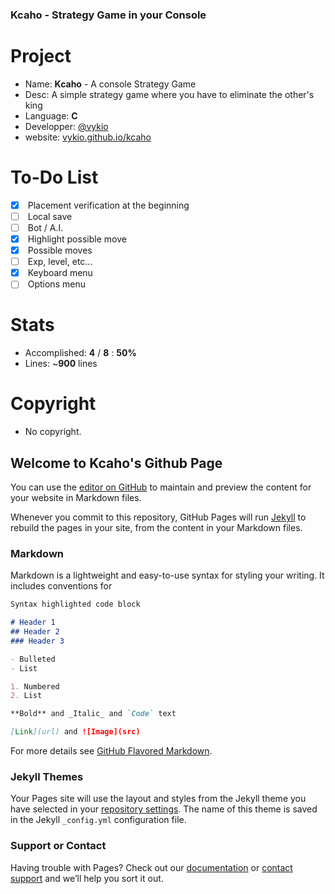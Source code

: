 ### Kcaho - Strategy Game in your Console

# Project
- Name: **Kcaho** - A console Strategy Game
- Desc: A simple strategy game where you have to eliminate the other's king
- Language: **C**
- Developper: [@vykio](https://github.com/vykio)
- website: [vykio.github.io/kcaho](https://vykio.github.io/kcaho-strategy-game/)

# To-Do List
- [x] <space><space> Placement verification at the beginning
- [ ] &nbsp;Local save
- [ ] &nbsp;Bot / A.I.
- [x] &nbsp;Highlight possible move
- [x] &nbsp;Possible moves
- [ ] &nbsp;Exp, level, etc...
- [x] &nbsp;Keyboard menu
- [ ] &nbsp;Options menu

# Stats 
- Accomplished: **4** / **8** : **50%**
- Lines: ~**900** lines

# Copyright
- No copyright.


## Welcome to Kcaho's Github Page

You can use the [editor on GitHub](https://github.com/vykio/kcaho-strategy-game/edit/master/index.md) to maintain and preview the content for your website in Markdown files.

Whenever you commit to this repository, GitHub Pages will run [Jekyll](https://jekyllrb.com/) to rebuild the pages in your site, from the content in your Markdown files.

### Markdown

Markdown is a lightweight and easy-to-use syntax for styling your writing. It includes conventions for

```markdown
Syntax highlighted code block

# Header 1
## Header 2
### Header 3

- Bulleted
- List

1. Numbered
2. List

**Bold** and _Italic_ and `Code` text

[Link](url) and ![Image](src)
```

For more details see [GitHub Flavored Markdown](https://guides.github.com/features/mastering-markdown/).

### Jekyll Themes

Your Pages site will use the layout and styles from the Jekyll theme you have selected in your [repository settings](https://github.com/vykio/kcaho-strategy-game/settings). The name of this theme is saved in the Jekyll `_config.yml` configuration file.

### Support or Contact

Having trouble with Pages? Check out our [documentation](https://help.github.com/categories/github-pages-basics/) or [contact support](https://github.com/contact) and we’ll help you sort it out.

